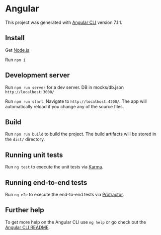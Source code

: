 # Angular

This project was generated with [Angular CLI](https://github.com/angular/angular-cli) version 7.1.1.

## Install

Get [Node.js](https://nodejs.org/en/download/)

Run `npm i`

## Development server

Run `npm run server` for a dev server. DB in mocks/db.json `http://localhost:3000/`

Run `npm run start`. Navigate to `http://localhost:4200/`. The app will automatically reload if you change any of the source files.

## Build

Run `npm run build` to build the project. The build artifacts will be stored in the `dist/` directory.

## Running unit tests

Run `ng test` to execute the unit tests via [Karma](https://karma-runner.github.io).

## Running end-to-end tests

Run `ng e2e` to execute the end-to-end tests via [Protractor](http://www.protractortest.org/).

## Further help

To get more help on the Angular CLI use `ng help` or go check out the [Angular CLI README](https://github.com/angular/angular-cli/blob/master/README.md).

